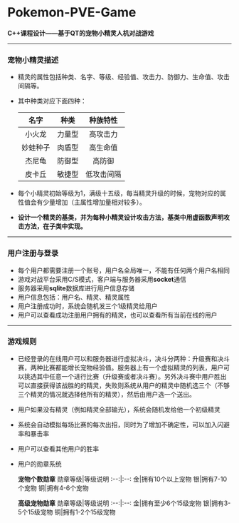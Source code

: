 # Pokemon-PVE-Game
**C++课程设计——基于QT的宠物小精灵人机对战游戏**

---
### 宠物小精灵描述
+ 精灵的属性包括种类、名字、等级、经验值、攻击力、防御力、生命值、攻击间隔等。   
+ 其中种类对应下面四种：  

    名字|种类|种族特性
    :--:|:--:|:--:
    小火龙|力量型|高攻击力
    妙蛙种子|肉盾型|高生命值
    杰尼龟|防御型|高防御
    皮卡丘|敏捷型|低攻击间隔

+ 每个小精灵初始等级为1，满级十五级，每当精灵升级的时候，宠物对应的属性值会有少量增加（主属性增加量相对较多）。  
 
+ **设计一个精灵的基类，并为每种小精灵设计攻击方法，基类中用虚函数声明攻击方法，在子类中实现。**

---
### 用户注册与登录
+ 每个用户都需要注册一个账号，用户名全局唯一，不能有任何两个用户名相同
+ 游戏对战平台采用C/S模式，客户端与服务器采用**socket**通信
+ 服务器采用**sqlite**数据库进行用户信息存储
+ 用户信息包括：用户名、精灵、精灵属性
+ 用户注册成功时，系统会随机发三个1级精灵给用户
+ 用户可以查看成功注册用户拥有的精灵，也可以查看所有当前在线的用户

---
### 游戏规则
+ 已经登录的在线用户可以和服务器进行虚拟决斗，决斗分两种：升级赛和决斗赛，两种比赛都能增长宠物经验值。服务器上有一个虚拟精灵的列表，用户可以挑选其中任意一个进行比赛（升级赛或者决斗赛）。另外决斗赛中用户胜出可以直接获得该战胜的的精灵，失败则系统从用户的精灵中随机选三个（不够三个精灵的情况就选择他所有的精灵），然后由用户选一个送出。
+ 用户如果没有精灵（例如精灵全部输光），系统会随机发给他一个初级精灵
+ 系统会自动模拟每场比赛的每次出招，同时为了增加不确定性，可以加入闪避率和暴击率
+ 用户可以查看其他用户的胜率
+ 用户的勋章系统    

  **宠物个数勋章**
  勋章等级|等级说明
  :--:|:--:
  金|拥有10个以上宠物
  银|拥有7-10个宠物
  铜|拥有4-6个宠物
  
  **高级宠物勋章**
  勋章等级|等级说明
  :--:|:--:
  金|拥有至少6个15级宠物
  银|拥有3-5个15级宠物
  铜|拥有1-2个15级宠物
  
  
  
  
  
  
  
  
  
  
  
